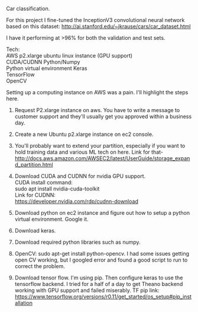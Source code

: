 

Car classification.  

For this project I fine-tuned the InceptionV3 convolutional neural network based on this dataset:
http://ai.stanford.edu/~jkrause/cars/car_dataset.html

I have it performing at >96% for both the validation and test sets.     

Tech:  
AWS p2.xlarge ubuntu linux instance (GPU support)  
CUDA/CUDNN 
Python/Numpy  
Python virtual environment
Keras  
TensorFlow  
OpenCV  

Setting up a computing instance on AWS was a pain.  I'll highlight the steps here.  

1.  Request P2.xlarge instance on aws.  You have to write a message to customer support and they'll usually get you approved within a business day.  

2.  Create a new Ubuntu p2.xlarge instance on ec2 console.  

3.  You'll probably want to extend your partition, especially if you want to hold training data and various ML tech on here.  Link for that-  
http://docs.aws.amazon.com/AWSEC2/latest/UserGuide/storage_expand_partition.html

4.  Download CUDA and CUDNN for nvidia GPU support.  
CUDA install command:  
sudo apt install nvidia-cuda-toolkit  
Link for CUDNN:  
https://developer.nvidia.com/rdp/cudnn-download

5.  Download python on ec2 instance and figure out how to setup a python virtual environment.  Google it.

6.  Download keras. 

7.  Download required python libraries such as numpy.  
  
8.  OpenCV: sudo apt-get install python-opencv.  I had some issues getting open CV working, but I googled error and found a good script to run to correct the problem.

9.  Download tensor flow.  I'm using pip.  Then configure keras to use the tensorflow backend.  I tried for a half of a day to get Theano backend working with GPU support and failed miserably.  TF pip link: 
https://www.tensorflow.org/versions/r0.11/get_started/os_setup#pip_installation

